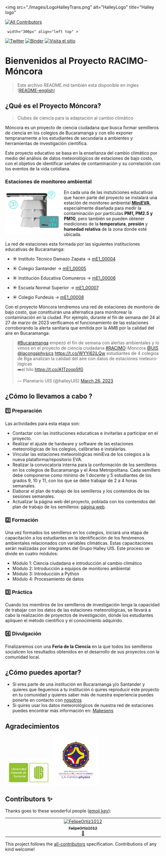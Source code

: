 <img src="./Images/LogoHalleyTrans.png" alt="HalleyLogo" title="Halley logo" 
<!-- ALL-CONTRIBUTORS-BADGE:START - Do not remove or modify this section -->
[![All Contributors](https://img.shields.io/badge/all_contributors-1-orange.svg?style=flat-square)](#contributors-)
<!-- ALL-CONTRIBUTORS-BADGE:END -->
     width="300px" align="left top" > 


[![Twitter](https://img.shields.io/twitter/follow/halleyUIS?style=social)](https://twitter.com/halleyuis?lang=es) [![Binder](https://mybinder.org/badge_logo.svg)](https://mybinder.org/v2/git/https%3A%2F%2Fgitmilab.redclara.net%2FhalleyUIS%2Fmoncora.git/HEAD)  [![Visita el sitio](https://img.shields.io/badge/Visita-el%20sitio-blue)](https://class.redclara.net/halley/moncora/intro.html)



# Bienvenidos al Proyecto RACIMO-Móncora

> Este archivo README.md también esta disponible en ingles ([README-english](https://github.com/lauramb8909/Moncora/blob/main/README_ENGLISH.md))

## ¿Qué es el Proyecto Móncora?

> Clubes de ciencia para la adaptación al cambio climático

Móncora es un proyecto de ciencia ciudadana que busca formar  semilleros de ciencia  en los colegios de  Bucaramanga y con ello exponer tempranamente a los estudiantes de secundaria a ambientes y herramientas de investigación científica.

Este proyecto educativo se basa en la enseñanza del cambio climático  por medio del análisis de  datos meteorológicos de estaciones de bajo costo, con el objetivo  de identificar señales de contaminación y su correlación con los eventos de la vida cotidiana.

### Estaciones de monitoreo ambiental 
<img src="./Images/eva.png" alt="MiniEva" title="MiniEva" 
     width="190px" align="left" >

En cada una de las instuticiones educativas que hacen parte del proyecto se instalará una estación de monitoreo ambiental  [**MiniEVA**](https://makesens.co/), especialmente diseñada para medir la contaminación por partículas **PM1, PM2.5 y PM10**, pero también se pueden obtener mediciones de la **temperatura**, **presión** y  **humedad relativa** de la zona donde esté ubicada.

 La red de estaciones esta formada por las siguientes instituciones educativas de Bucaramanga:

- :sunny: Instituto Técnico Damazo Zapata &rarr; <span class="badge bg-primary-line">[mE1_00004](https://makesens.aws.thinger.io/dashboards/DmE1_00004?authorization=eyJhbGciOiJIUzI1NiIsInR5cCI6IkpXVCJ9.eyJqdGkiOiJEYXNoYm9hcmRfRG1FMV8wMDAwNCIsInN2ciI6Im1ha2VzZW5zLmF3cy50aGluZ2VyLmlvIiwidXNyIjoiTWFrZVNlbnMifQ.ymDNV3g-sdbJmhR4vH1CGUioHffuoKbKvQl-LSQCXvg)</span>

- :sunny: Colegio Santander &rarr; <span class="badge bg-primary-line">[mE1_00005](https://makesens.aws.thinger.io/dashboards/DmE1_00005?authorization=eyJhbGciOiJIUzI1NiIsInR5cCI6IkpXVCJ9.eyJqdGkiOiJEYXNoYm9hcmRfRG1FMV8wMDAwNSIsInN2ciI6Im1ha2VzZW5zLmF3cy50aGluZ2VyLmlvIiwidXNyIjoiTWFrZVNlbnMifQ.WgtClgP74Ekd9GVfudn98ZHhqRAtf-Jg0Awqt7j462M)</span>

- :sunny: Institución Educativa Comuneros &rarr;  <span class="badge bg-primary-line">[mE1_00006](https://makesens.aws.thinger.io/dashboards/DmE1_00006?authorization=eyJhbGciOiJIUzI1NiIsInR5cCI6IkpXVCJ9.eyJqdGkiOiJEYXNoYm9hcmRfRG1FMV8wMDAwNiIsInN2ciI6Im1ha2VzZW5zLmF3cy50aGluZ2VyLmlvIiwidXNyIjoiTWFrZVNlbnMifQ.nS8ATWPmbVso2C-9lHXkevKXTAg5Dp84X1igRO_pgsA)</span>

- :sunny: Escuela Normal Superior &rarr; <span class="badge bg-primary-line">[mE1_00007](https://makesens.aws.thinger.io/dashboards/DmE1_00007?authorization=eyJhbGciOiJIUzI1NiIsInR5cCI6IkpXVCJ9.eyJqdGkiOiJEYXNoYm9hcmRfRG1FMV8wMDAwNyIsInN2ciI6Im1ha2VzZW5zLmF3cy50aGluZ2VyLmlvIiwidXNyIjoiTWFrZVNlbnMifQ.QceecXo99nh5Of5eId9uJt0Lzqi4M7Nt56rbbZssWF4)</span>


- :sunny: Colegio Fundeuis &rarr; <span class="badge bg-primary-line">[mE1_00008](https://makesens.aws.thinger.io/dashboards/DmE1_00008?authorization=eyJhbGciOiJIUzI1NiIsInR5cCI6IkpXVCJ9.eyJqdGkiOiJEYXNoYm9hcmRfRG1FMV8wMDAwOCIsInN2ciI6Im1ha2VzZW5zLmF3cy50aGluZ2VyLmlvIiwidXNyIjoiTWFrZVNlbnMifQ.yxgbjVy1O-GaE7_D-LWBcjAReOSeyME-qpfGmehaS8M )</span>

Con el proyecto Móncora tendremos una red de estaciones de monitorio de bajo costo, que constituirán una alternatica para monitorear la contaminación en la ciudad. Por ejemplo, durante el fin de semana del 24 al 27 de marzo de 2023  verificamos el funcionamiento de las estaciones corroborando la alerta sanitaria que emitida por la AMB por la calidad del aire en Bucaramanga:

<blockquote class="twitter-tweet"><p lang="es" dir="ltr"><a href="https://twitter.com/hashtag/Bucaramanga?src=hash&amp;ref_src=twsrc%5Etfw">#Bucaramanga</a> empezó el fin de semana con alertas ambientales y lo vimos en el proyecto de ciencia ciudadana <a href="https://twitter.com/hashtag/RACIMO?src=hash&amp;ref_src=twsrc%5Etfw">#RACIMO</a>-Moncora <a href="https://twitter.com/UIS?ref_src=twsrc%5Etfw">@UIS</a> <a href="https://twitter.com/lacongaphysics?ref_src=twsrc%5Etfw">@lacongaphysics</a> <a href="https://t.co/WYYi62jLQw">https://t.co/WYYi62jLQw</a> estudiantes de 4 colegios de Bga analizan la calidad del aire con datos de estaciones meteorológicas<br>➡️el hilo <a href="https://t.co/A1Tzoop5fG">https://t.co/A1Tzoop5fG</a></p>&mdash; Planetario UIS (@halleyUIS) <a href="https://twitter.com/halleyUIS/status/1639784118085877761?ref_src=twsrc%5Etfw">March 26, 2023</a></blockquote> 

## ¿Cómo lo llevamos a cabo ? 


### :one: Preparación

Las actividades para esta etapa son:

- Contactar con las instituciones educaticas e invitarlas a participar en el proyecto. 
- Realizar el ajuste de hardware y software de las estaciones meteorológicas de los colegios, calibrarlas e instalarlas.
- Vincular las estaciones meteorológicas miniEva de los colegios a la nueva plataforma/repositorio EVA.
- Realizar la convocatoria interna para la conformación de los semilleros en los colegios de Bucaramanga y el Área Metropolitana.  Cada semillero debe componerse como mínimo de 1 docente y 5 estudiantes de los grados 9, 10 y 11, con los que se debe trabajar de 2 a 4 horas semanales.
- Elaborar el plan de trabajo de los semilleros y los contenidos de las sesiones semanales.
- Actualizar la página web del proyecto, poblada con los contenidos del plan de trabajo de los semilleros: [página web](https://class.redclara.net/halley/moncora/intro.html).

### :two: Formación

Una vez formados los semilleros en los colegios, iniciará una etapa de capacitación a los estudiantes en la identificación de los fenómenos ambientales relacionados con variables climáticas. Estas capacitaciones serán realizadas por integrantes del Grupo Halley UIS. Este proceso se divide en cuatro módulos:
- Módulo 1: Ciencia ciudadana e introducción al cambio climático
- Módulo 2: Introducción a equipos de monitoreo ambiental
- Módulo 3: Introducción a Python
- Módulo 4: Procesamiento de datos

### :three: Práctica
 Cuando los miembros de los semilleros de investigación tenga la capacidad de trabajar con los datos de las estaciones meteorológicas, se llevará a cabo la realización de proyectos de investigación, donde los estudiantes apliquen el método científico y el conocimiento adquirido.

### :four: Divulgación

Finalizaremos con una  **Feria de la Ciencia** en la que todos los semilleros socialicen los resultados obtenidos en el desarrollo de sus proyectos con la comunidad local. 

## ¿Cómo puedes aportar?

- Si eres parte de una institución en Bucaramanga y/o Santander y quieres que lleguemos a tu institución ó  quires reproducir este proyecto en tu comunidad y quieres saber más de nuestra experiencia  puedes ponerte en contacto con <a href="mailto:halleyuis@uis.edu.co">nosotros </a>
- Si quires usar los datos meteorológicos de nuestra red de estaciones puedes encontrar más información en:
[Makesens](https://docs.makesens.co/help/)


## Agradecimientos

<img src="./Images/logo_uis.png" alt="UISLogo" title="UIS logo"  width="150px" align="left " >    <img src="./Images/LaConga.png" alt="LaCongaLogo" title="LaConga logo"  width="150px" align="center " > 

## Contributors ✨

Thanks goes to these wonderful people ([emoji key](https://allcontributors.org/docs/en/emoji-key)):

<!-- ALL-CONTRIBUTORS-LIST:START - Do not remove or modify this section -->
<!-- prettier-ignore-start -->
<!-- markdownlint-disable -->
<table>
  <tbody>
    <tr>
      <td align="center" valign="top" width="14.28%"><a href="https://github.com/FelipeOrtiz1012"><img src="https://avatars.githubusercontent.com/u/108496337?v=4?s=100" width="100px;" alt="FelipeOrtiz1012"/><br /><sub><b>FelipeOrtiz1012</b></sub></a><br /><a href="#design-FelipeOrtiz1012" title="Design">🎨</a></td>
    </tr>
  </tbody>
</table>

<!-- markdownlint-restore -->
<!-- prettier-ignore-end -->

<!-- ALL-CONTRIBUTORS-LIST:END -->

This project follows the [all-contributors](https://github.com/all-contributors/all-contributors) specification. Contributions of any kind welcome!